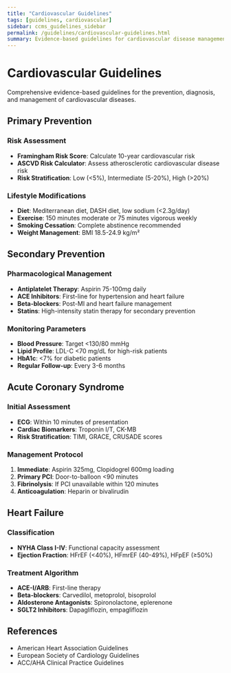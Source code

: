 ```yaml
---
title: "Cardiovascular Guidelines"
tags: [guidelines, cardiovascular]
sidebar: ccms_guidelines_sidebar
permalink: /guidelines/cardiovascular-guidelines.html
summary: Evidence-based guidelines for cardiovascular disease management
---
```


# Cardiovascular Guidelines

Comprehensive evidence-based guidelines for the prevention, diagnosis, and management of cardiovascular diseases.

## Primary Prevention

### Risk Assessment
- **Framingham Risk Score**: Calculate 10-year cardiovascular risk
- **ASCVD Risk Calculator**: Assess atherosclerotic cardiovascular disease risk
- **Risk Stratification**: Low (<5%), Intermediate (5-20%), High (>20%)

### Lifestyle Modifications
- **Diet**: Mediterranean diet, DASH diet, low sodium (<2.3g/day)
- **Exercise**: 150 minutes moderate or 75 minutes vigorous weekly
- **Smoking Cessation**: Complete abstinence recommended
- **Weight Management**: BMI 18.5-24.9 kg/m²

## Secondary Prevention

### Pharmacological Management
- **Antiplatelet Therapy**: Aspirin 75-100mg daily
- **ACE Inhibitors**: First-line for hypertension and heart failure
- **Beta-blockers**: Post-MI and heart failure management
- **Statins**: High-intensity statin therapy for secondary prevention

### Monitoring Parameters
- **Blood Pressure**: Target <130/80 mmHg
- **Lipid Profile**: LDL-C <70 mg/dL for high-risk patients
- **HbA1c**: <7% for diabetic patients
- **Regular Follow-up**: Every 3-6 months

## Acute Coronary Syndrome

### Initial Assessment
- **ECG**: Within 10 minutes of presentation
- **Cardiac Biomarkers**: Troponin I/T, CK-MB
- **Risk Stratification**: TIMI, GRACE, CRUSADE scores

### Management Protocol
1. **Immediate**: Aspirin 325mg, Clopidogrel 600mg loading
2. **Primary PCI**: Door-to-balloon <90 minutes
3. **Fibrinolysis**: If PCI unavailable within 120 minutes
4. **Anticoagulation**: Heparin or bivalirudin

## Heart Failure

### Classification
- **NYHA Class I-IV**: Functional capacity assessment
- **Ejection Fraction**: HFrEF (<40%), HFmrEF (40-49%), HFpEF (≥50%)

### Treatment Algorithm
- **ACE-I/ARB**: First-line therapy
- **Beta-blockers**: Carvedilol, metoprolol, bisoprolol
- **Aldosterone Antagonists**: Spironolactone, eplerenone
- **SGLT2 Inhibitors**: Dapagliflozin, empagliflozin

## References
- American Heart Association Guidelines
- European Society of Cardiology Guidelines
- ACC/AHA Clinical Practice Guidelines
